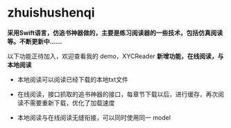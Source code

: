 # zhuishushenqi
**采用Swift语言，仿追书神器做的，主要是练习阅读器的一些技术，包括仿真阅读等。不断更新中......**

以下功能正待加入，欢迎查看我的 demo，XYCReader
**新增功能，在线阅读，与本地阅读**

* 本地阅读可以阅读已经下载的本地txt文件

* 在线阅读，接口抓取的追书神器的接口，每章节下载以后，进行缓存，再次阅读不需要重新下载，优化了加载速度
* 本地阅读与在线阅读无缝衔接，可以同时使用同一 model
